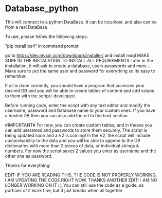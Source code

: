 # Database_python
This will connect to a python DataBase. It can be localhost, and also can be from a real DataBase

To use, please follow the following steps:

"pip install bs4" in command prompt

go to https://dev.mysql.com/downloads/installer/ and install msql
MAKE SURE IN THE INSTALATION TO INSTALL ALL REQUIREMENTS
Later in the installation, it will ask to create a database, users passwords and more...
Make sure to put the same user and password for everything so its easy to remember.

If all is done correctly, you should have a program that accesses your desired DB and you will be able to create tables of content and add values to them with the script I developed.

Before running code, enter the script with any text editor and modify the username, password and Database name to your custom ones. If you have a hosted DB then you can also add the url to the host section.

#IMPORTANT# For now, you can create custom tables, and in theese you can add userames and passwords to store them securely. The script is being updated soon and a V2 is coming! In the V2, the script will include customisability to the data and you will be able to append to the DB dictionaries with more than 2 pieces of data, or individual strings & numbers. For now the script saves 2 values you enter as username and the other one as password.

Thanks for everything!

EDIT: IF YOU ARE READING THIS, THE CODE IS NOT PROPERLY WORKING, I AM UPDATING THE CODE RIGHT NOW, THANKS
ANOTHER EDIT: I AM NO LONGER WORKING ON IT :(, You can still use the code as a guide, as portions of it work fine, but it just breaks when all together
